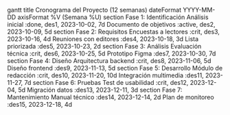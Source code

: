 gantt
    title Cronograma del Proyecto (12 semanas)
    dateFormat  YYYY-MM-DD
    axisFormat %V (Semana %U)
    section Fase 1: Identificación
    Análisis inicial               :done, des1, 2023-10-02, 7d
    Documento de objetivos         :active, des2, 2023-10-09, 5d
    section Fase 2: Requisitos
    Encuestas a lectores           :crit, des3, 2023-10-16, 4d
    Reuniones con editores        :des4, 2023-10-18, 3d
    Lista priorizada              :des5, 2023-10-23, 2d
    section Fase 3: Análisis
    Evaluación técnica            :crit, des6, 2023-10-25, 5d
    Prototipo Figma              :des7, 2023-10-30, 7d
    section Fase 4: Diseño
    Arquitectura backend         :crit, des8, 2023-11-06, 5d
    Diseño frontend             :des9, 2023-11-13, 5d
    section Fase 5: Desarrollo
    Módulo de redacción         :crit, des10, 2023-11-20, 10d
    Integración multimedia      :des11, 2023-11-27, 7d
    section Fase 6: Pruebas
    Test de usabilidad          :crit, des12, 2023-12-04, 5d
    Migración datos             :des13, 2023-12-11, 3d
    section Fase 7: Mantenimiento
    Manual técnico              :des14, 2023-12-14, 2d
    Plan de monitoreo           :des15, 2023-12-18, 4d

